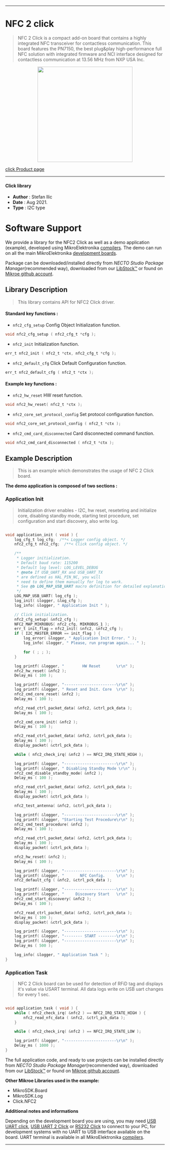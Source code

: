 
---
# NFC 2 click

> NFC 2 Click is a compact add-on board that contains a highly integrated NFC transceiver for contactless communication. This board features the PN7150, the best plug&play high-performance full NFC solution with integrated firmware and NCI interface designed for contactless communication at 13.56 MHz from NXP USA Inc.

<p align="center">
  <img src="https://download.mikroe.com/images/click_for_ide/nfc2_click.png" height=300px>
</p>

[click Product page](https://www.mikroe.com/nfc-2-click)

---


#### Click library

- **Author**        : Stefan Ilic
- **Date**          : Aug 2021.
- **Type**          : I2C type


# Software Support

We provide a library for the NFC2 Click
as well as a demo application (example), developed using MikroElektronika
[compilers](https://www.mikroe.com/necto-studio).
The demo can run on all the main MikroElektronika [development boards](https://www.mikroe.com/development-boards).

Package can be downloaded/installed directly from *NECTO Studio Package Manager*(recommended way), downloaded from our [LibStock&trade;](https://libstock.mikroe.com) or found on [Mikroe github account](https://github.com/MikroElektronika/mikrosdk_click_v2/tree/master/clicks).

## Library Description

> This library contains API for NFC2 Click driver.

#### Standard key functions :

- `nfc2_cfg_setup` Config Object Initialization function.
```c
void nfc2_cfg_setup ( nfc2_cfg_t *cfg );
```

- `nfc2_init` Initialization function.
```c
err_t nfc2_init ( nfc2_t *ctx, nfc2_cfg_t *cfg );
```

- `nfc2_default_cfg` Click Default Configuration function.
```c
err_t nfc2_default_cfg ( nfc2_t *ctx );
```

#### Example key functions :

- `nfc2_hw_reset` HW reset function.
```c
void nfc2_hw_reset( nfc2_t *ctx );
```

- `nfc2_core_set_protocol_config` Set protocol configuration function.
```c
void nfc2_core_set_protocol_config ( nfc2_t *ctx );
```

- `nfc2_cmd_card_disconnected` Card disconnected command function.
```c
void nfc2_cmd_card_disconnected ( nfc2_t *ctx );
```

## Example Description

> This is an example which demonstrates the usage of NFC 2 Click board.

**The demo application is composed of two sections :**

### Application Init

> Initialization driver enables - I2C, hw reset, reseteting and initialize core, disabling standby mode,  starting test procedure, set configuration and start discovery, also write log.

```c

void application_init ( void ) {
    log_cfg_t log_cfg;  /**< Logger config object. */
    nfc2_cfg_t nfc2_cfg;  /**< Click config object. */

    /** 
     * Logger initialization.
     * Default baud rate: 115200
     * Default log level: LOG_LEVEL_DEBUG
     * @note If USB_UART_RX and USB_UART_TX 
     * are defined as HAL_PIN_NC, you will 
     * need to define them manually for log to work. 
     * See @b LOG_MAP_USB_UART macro definition for detailed explanation.
     */
    LOG_MAP_USB_UART( log_cfg );
    log_init( &logger, &log_cfg );
    log_info( &logger, " Application Init " );

    // Click initialization.
    nfc2_cfg_setup( &nfc2_cfg );
    NFC2_MAP_MIKROBUS( nfc2_cfg, MIKROBUS_1 );
    err_t init_flag = nfc2_init( &nfc2, &nfc2_cfg );
    if ( I2C_MASTER_ERROR == init_flag ) {
        log_error( &logger, " Application Init Error. " );
        log_info( &logger, " Please, run program again... " );

        for ( ; ; );
    }

    log_printf( &logger, "        HW Reset       \r\n" );
    nfc2_hw_reset( &nfc2 );
    Delay_ms ( 100 );

    log_printf( &logger, "-----------------------\r\n" );
    log_printf( &logger, " Reset and Init. Core  \r\n" );
    nfc2_cmd_core_reset( &nfc2 );
    Delay_ms ( 100 );

    nfc2_read_ctrl_packet_data( &nfc2, &ctrl_pck_data );
    Delay_ms ( 100 );

    nfc2_cmd_core_init( &nfc2 );
    Delay_ms ( 100 );

    nfc2_read_ctrl_packet_data( &nfc2, &ctrl_pck_data );
    Delay_ms ( 100 );
    display_packet( &ctrl_pck_data );

    while ( nfc2_check_irq( &nfc2 ) == NFC2_IRQ_STATE_HIGH );

    log_printf( &logger, "-----------------------\r\n" );
    log_printf( &logger, " Disabling Standby Mode \r\n" );
    nfc2_cmd_disable_standby_mode( &nfc2 );
    Delay_ms ( 100 );

    nfc2_read_ctrl_packet_data( &nfc2, &ctrl_pck_data );
    Delay_ms ( 100 );
    display_packet( &ctrl_pck_data );

    nfc2_test_antenna( &nfc2, &ctrl_pck_data );

    log_printf( &logger, "-----------------------\r\n" );
    log_printf( &logger, "Starting Test Procedure\r\n" );
    nfc2_cmd_test_procedure( &nfc2 );
    Delay_ms ( 100 );

    nfc2_read_ctrl_packet_data( &nfc2, &ctrl_pck_data );
    Delay_ms ( 100 );
    display_packet( &ctrl_pck_data );

    nfc2_hw_reset( &nfc2 );
    Delay_ms ( 100 );

    log_printf( &logger, "-----------------------\r\n" );
    log_printf( &logger, "       NFC Config.     \r\n" );
    nfc2_default_cfg ( &nfc2, &ctrl_pck_data );

    log_printf( &logger, "-----------------------\r\n" );
    log_printf( &logger, "     Discovery Start   \r\n" );
    nfc2_cmd_start_discovery( &nfc2 );
    Delay_ms ( 100 );

    nfc2_read_ctrl_packet_data( &nfc2, &ctrl_pck_data );
    Delay_ms ( 100 );
    display_packet( &ctrl_pck_data );

    log_printf( &logger, "-----------------------\r\n" );
    log_printf( &logger, "-------- START --------\r\n" );
    log_printf( &logger, "-----------------------\r\n" );
    Delay_ms ( 500 );

    log_info( &logger, " Application Task " );
}

```

### Application Task

> NFC 2 Click board can be used for detection of RFiD tag and displays it's value via USART terminal. All data logs write on USB uart changes for every 1 sec.

```c

void application_task ( void ) {
    while ( nfc2_check_irq( &nfc2 ) == NFC2_IRQ_STATE_HIGH ) {
        nfc2_read_nfc_data ( &nfc2, &ctrl_pck_data );
    }

    while ( nfc2_check_irq( &nfc2 ) == NFC2_IRQ_STATE_LOW );

    log_printf( &logger, "-----------------------\r\n" );
    Delay_ms ( 1000 );
}

```


The full application code, and ready to use projects can be installed directly from *NECTO Studio Package Manager*(recommended way), downloaded from our [LibStock&trade;](https://libstock.mikroe.com) or found on [Mikroe github account](https://github.com/MikroElektronika/mikrosdk_click_v2/tree/master/clicks).

**Other Mikroe Libraries used in the example:**

- MikroSDK.Board
- MikroSDK.Log
- Click.NFC2

**Additional notes and informations**

Depending on the development board you are using, you may need
[USB UART click](https://www.mikroe.com/usb-uart-click),
[USB UART 2 Click](https://www.mikroe.com/usb-uart-2-click) or
[RS232 Click](https://www.mikroe.com/rs232-click) to connect to your PC, for
development systems with no UART to USB interface available on the board. UART
terminal is available in all MikroElektronika
[compilers](https://shop.mikroe.com/compilers).

---
